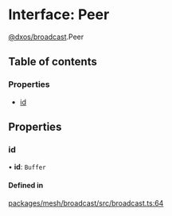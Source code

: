 # Interface: Peer

[@dxos/broadcast](../modules/dxos_broadcast.md).Peer

## Table of contents

### Properties

- [id](dxos_broadcast.Peer.md#id)

## Properties

### id

• **id**: `Buffer`

#### Defined in

[packages/mesh/broadcast/src/broadcast.ts:64](https://github.com/dxos/dxos/blob/e3b936721/packages/mesh/broadcast/src/broadcast.ts#L64)
